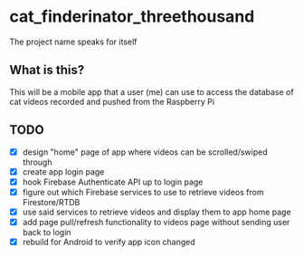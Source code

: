 # cat_finderinator_threethousand

The project name speaks for itself

## What is this?

This will be a mobile app that a user (me) can use to access the database of cat videos recorded and pushed from the Raspberry Pi

## TODO
- [X] design "home" page of app where videos can be scrolled/swiped through
- [X] create app login page
- [X] hook Firebase Authenticate API up to login page
- [X] figure out which Firebase services to use to retrieve videos from Firestore/RTDB
- [X] use said services to retrieve videos and display them to app home page
- [X] add page pull/refresh functionality to videos page without sending user back to login
- [X] rebuild for Android to verify app icon changed
